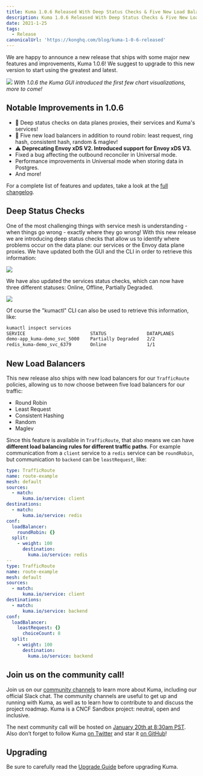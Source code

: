 ```yaml
---
title: Kuma 1.0.6 Released With Deep Status Checks & Five New Load Balancers
description: Kuma 1.0.6 Released With Deep Status Checks & Five New Load Balancers
date: 2021-1-25
tags:
  - Release
canonicalUrl: 'https://konghq.com/blog/kuma-1-0-6-released'
---
```


We are happy to announce a new release that ships with some major new features and improvements, Kuma 1.0.6! We suggest to upgrade to this new version to start using the greatest and latest.

![](/images/blog/1_0_6_overview.png)
_With 1.0.6 the Kuma GUI introduced the first few chart visualizations, more to come!_

## Notable Improvements in 1.0.6

- 🚀 Deep status checks on data planes proxies, their services and Kuma's services!
- 🚀 Five new load balancers in addition to round robin: least request, ring hash, consistent hash, random & maglev!
- ⚠️ **Deprecating Envoy xDS V2. Introduced support for Envoy xDS V3.**
- Fixed a bug affecting the outbound reconciler in Universal mode.
- Performance improvements in Universal mode when storing data in Postgres.
- And more!

For a complete list of features and updates, take a look at the [full changelog](https://github.com/kumahq/kuma/blob/master/CHANGELOG.md).

## Deep Status Checks

One of the most challenging things with service mesh is understanding - when things go wrong - exactly where they go wrong! With this new release we are introducing deep status checks that allow us to identify where problems occur on the data plane: our services or the Envoy data plane proxies. We have updated both the GUI and the CLI in order to retrieve this information:

![](/images/blog/1_0_6_dp_status.png)

We have also updated the services status checks, which can now have three different statuses: Online, Offline, Partially Degraded.

![](/images/blog/1_0_6_service_status.png)

Of course the "kumactl" CLI can also be used to retrieve this information, like:

```sh
kumactl inspect services
SERVICE                        STATUS               DATAPLANES
demo-app_kuma-demo_svc_5000    Partially Degraded   2/2
redis_kuma-demo_svc_6379       Online               1/1
```

## New Load Balancers

This new release also ships with new load balancers for our `TrafficRoute` policies, allowing us to now choose between five load balancers for our traffic:

- Round Robin
- Least Request
- Consistent Hashing
- Random
- Maglev

Since this feature is available in `TrafficRoute`, that also means we can have **different load balancing rules for different traffic paths**. For example communication from a `client` service to a `redis` service can be `roundRobin`, but communication to `backend` can be `leastRequest`, like:

```yaml
type: TrafficRoute
name: route-example
mesh: default
sources:
  - match:
      kuma.io/service: client
destinations:
  - match:
      kuma.io/service: redis
conf:
  loadBalancer:
    roundRobin: {}
  split:
    - weight: 100
      destination:
        kuma.io/service: redis
--
type: TrafficRoute
name: route-example
mesh: default
sources:
  - match:
      kuma.io/service: client
destinations:
  - match:
      kuma.io/service: backend
conf:
  loadBalancer:
    leastRequest: {}
      choiceCount: 8
  split:
    - weight: 100
      destination:
        kuma.io/service: backend
```

## Join us on the community call!

Join us on our [community channels](https://kuma.io/community/) to learn more about Kuma, including our official Slack chat. The community channels are useful to get up and running with Kuma, as well as to learn how to contribute to and discuss the project roadmap. Kuma is a CNCF Sandbox project: neutral, open and inclusive.

The next community call will be hosted on [January 20th at 8:30am PST](https://kuma.io/community/). Also don’t forget to follow Kuma [on Twitter](https://twitter.com/kumamesh) and star it [on GitHub](https://github.com/kumahq/kuma)!

## Upgrading

Be sure to carefully read the [Upgrade Guide](https://github.com/kumahq/kuma/blob/master/UPGRADE.md) before upgrading Kuma.
